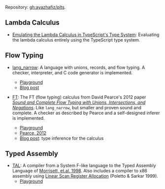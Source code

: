Repository: [gh:ayazhafiz/plts](https://github.com/ayazhafiz/plts).

## Lambda Calculus

- [Emulating the Lambda Calculus in TypeScript's Type System](https://ayazhafiz.com/articles/21/typescript-type-system-lambda-calculus): Evaluating the lambda calculus entirely using the TypeScript type system.

## Flow Typing

- [lang_narrow](https://ayazhafiz.com/lang_narrow): A language with unions,
records, and flow typing. A checker, interpreter, and C code generator is
implemented.
  - [Playground](https://ayazhafiz.com/lang_narrow)
  - [Blog post](https://ayazhafiz.com/articles/21/lang-narrow)


- [FT](./ft/www/index.html): The FT (flow typing) calculus from David
Pearce's 2012 paper [_Sound and Complete Flow Typing with Unions,
Intersections, and Negations_](https://ecs.wgtn.ac.nz/foswiki/pub/Main/TechnicalReportSeries/ECSTR12-20.pdf).
Like `lang_narrow`, but smaller and proven sound and complete. A checker as
described by Pearce and a self-designed inferer is implemented.
  - [Playground](./ft/www/index.html)
  - [Pearce, 2012](https://ecs.wgtn.ac.nz/foswiki/pub/Main/TechnicalReportSeries/ECSTR12-20.pdf)
  - [Blog post](https://ayazhafiz.com/articles/21/type-inference-for-flow-typing): type inference for the calculus

## Typed Assembly

- [TAL](./TAL/www/index.html): A compiler from a System F-like language to the
    Typed Assembly Language of [Morrisett, et.al. 1998](https://dash.harvard.edu/handle/1/2797451).
    Also includes a compiler to x86 assembly using [Linear Scan Register
    Allocation](http://web.cs.ucla.edu/~palsberg/course/cs132/linearscan.pdf)
    (Poletto & Sarkar 1999).
  - [Playground](./TAL/www/index.html)
